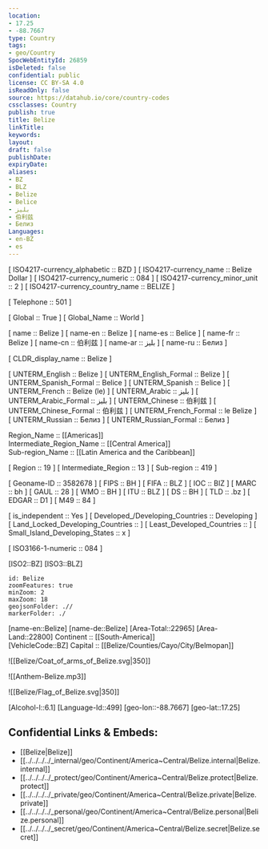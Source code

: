 ```yaml
---
location:
- 17.25
- -88.7667
type: Country
tags:
- geo/Country
SpocWebEntityId: 26859
isDeleted: false
confidential: public
license: CC BY-SA 4.0
isReadOnly: false
source: https://datahub.io/core/country-codes
cssclasses: Country
publish: true
title: Belize
linkTitle: 
keywords: 
layout: 
draft: false
publishDate: 
expiryDate: 
aliases:
- BZ
- BLZ
- Belize
- Belice
- بليز
- 伯利兹
- Белиз
Languages:
- en-BZ
- es
---
```



[	ISO4217-currency_alphabetic	 :: BZD ] 
[	ISO4217-currency_name	 :: Belize Dollar ] 
[	ISO4217-currency_numeric	 :: 084 ] 
[	ISO4217-currency_minor_unit	 :: 2 ] 
[	ISO4217-currency_country_name	 :: BELIZE ] 

[	Telephone	 :: 501 ] 

[	Global	 :: True ] 
[	Global_Name	 :: World ] 

[	name	 :: Belize ] 
[	name-en	 :: Belize ] 
[	name-es	 :: Belice ] 
[	name-fr	 :: Belize ] 
[	name-cn	 :: 伯利兹 ] 
[	name-ar	 :: بليز ] 
[	name-ru	 :: Белиз ] 

[	CLDR_display_name	 :: Belize ] 

[	UNTERM_English	 :: Belize ] 
[	UNTERM_English_Formal	 :: Belize ] 
[	UNTERM_Spanish_Formal	 :: Belice ] 
[	UNTERM_Spanish	 :: Belice ] 
[	UNTERM_French	 :: Belize (le) ] 
[	UNTERM_Arabic	 :: بليز ] 
[	UNTERM_Arabic_Formal	 :: بليز ] 
[	UNTERM_Chinese	 :: 伯利兹 ] 
[	UNTERM_Chinese_Formal	 :: 伯利兹 ] 
[	UNTERM_French_Formal	 :: le Belize ] 
[	UNTERM_Russian	 :: Белиз ] 
[	UNTERM_Russian_Formal	 :: Белиз ] 

Region_Name ::  [[Americas]]  
Intermediate_Region_Name ::  [[Central America]]  
Sub-region_Name ::  [[Latin America and the Caribbean]] 

[	Region	 :: 19 ] 
[	Intermediate_Region	 :: 13 ] 
[	Sub-region	 :: 419 ] 

[	Geoname-ID	 :: 3582678 ] 
[	FIPS	 :: BH ] 
[	FIFA	 :: BLZ ] 
[	IOC	 :: BIZ ] 
[	MARC	 :: bh ] 
[	GAUL	 :: 28 ] 
[	WMO	 :: BH ] 
[	ITU	 :: BLZ ] 
[	DS	 :: BH ] 
[	TLD	 :: .bz ] 
[	EDGAR	 :: D1 ] 
[	M49	 :: 84 ] 

[	is_independent	 :: Yes ] 
[	Developed_/Developing_Countries	 :: Developing ] 
[	Land_Locked_Developing_Countries	 ::  ] 
[	Least_Developed_Countries	 ::  ] 
[	Small_Island_Developing_States	 :: x ] 

[	ISO3166-1-numeric	 :: 084 ] 



[ISO2::BZ] 
[ISO3::BLZ] 
```leaflet
id: Belize
zoomFeatures: true 
minZoom: 2 
maxZoom: 18
geojsonFolder: .//
markerFolder: ./
```

[name-en::Belize] 
[name-de::Belize] 
[Area-Total::22965] 
[Area-Land::22800] 
Continent :: [[South-America]]  
[VehicleCode::BZ] 
Capital :: [[Belize/Counties/Cayo/City/Belmopan]]  

![[Belize/Coat_of_arms_of_Belize.svg|350]] 

![[Anthem-Belize.mp3]] 

![[Belize/Flag_of_Belize.svg|350]] 

[Alcohol-l::6.1] 
[Language-Id::499] 
[geo-lon::-88.7667] 
[geo-lat::17.25] 



## Confidential Links & Embeds: 
- [[Belize|Belize]] 
- [[../../../../_internal/geo/Continent/America~Central/Belize.internal|Belize.internal]] 
- [[../../../../_protect/geo/Continent/America~Central/Belize.protect|Belize.protect]] 
- [[../../../../_private/geo/Continent/America~Central/Belize.private|Belize.private]] 
- [[../../../../_personal/geo/Continent/America~Central/Belize.personal|Belize.personal]] 
- [[../../../../_secret/geo/Continent/America~Central/Belize.secret|Belize.secret]] 
